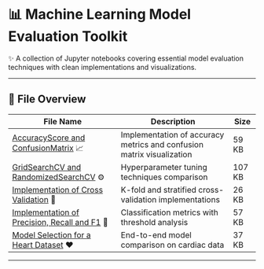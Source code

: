 # 📊 Machine Learning Model Evaluation Toolkit

✨ A collection of Jupyter notebooks covering essential model evaluation techniques with clean implementations and visualizations.

---

## 📂 File Overview

| File Name | Description | Size |
|-----------|-------------|------|
| [AccuracyScore and ConfusionMatrix](AccuracyScore%20and%20ConfusionMatrix.ipynb) 📈 | Implementation of accuracy metrics and confusion matrix visualization | 59 KB |
| [GridSearchCV and RandomizedSearchCV](GridSearchCV%20and%20RandomizedSearchCV.ipynb) ⚙️ | Hyperparameter tuning techniques comparison | 107 KB |
| [Implementation of Cross Validation](Implementation%20of%20Cross%20Validation.ipynb) 🔄 | K-fold and stratified cross-validation implementations | 26 KB |
| [Implementation of Precision, Recall and F1](Implementation%20of%20Precision,Recall%20and%20F1.ipynb) 🎯 | Classification metrics with threshold analysis | 57 KB |
| [Model Selection for a Heart Dataset](Model%20Selection%20for%20a%20Heart%20Dataset.ipynb) ❤️ | End-to-end model comparison on cardiac data | 37 KB |

---

